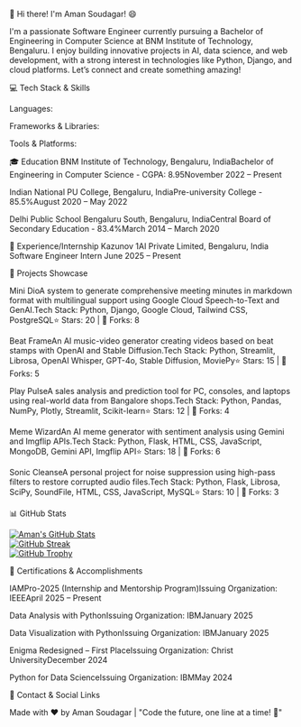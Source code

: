 👋 Hi there! I'm Aman Soudagar! 😄

I'm a passionate Software Engineer currently pursuing a Bachelor of Engineering in Computer Science at BNM Institute of Technology, Bengaluru. I enjoy building innovative projects in AI, data science, and web development, with a strong interest in technologies like Python, Django, and cloud platforms. Let’s connect and create something amazing!

  




💻 Tech Stack & Skills


Languages:

Frameworks & Libraries:

Tools & Platforms:






🎓 Education
BNM Institute of Technology, Bengaluru, IndiaBachelor of Engineering in Computer Science - CGPA: 8.95November 2022 – Present

Indian National PU College, Bengaluru, IndiaPre-university College - 85.5%August 2020 – May 2022

Delhi Public School Bengaluru South, Bengaluru, IndiaCentral Board of Secondary Education - 83.4%March 2014 – March 2020






💼 Experience/Internship
Kazunov 1AI Private Limited, Bengaluru, India
Software Engineer Intern
June 2025 – Present





🚀 Projects Showcase


Mini DioA system to generate comprehensive meeting minutes in markdown format with multilingual support using Google Cloud Speech-to-Text and GenAI.Tech Stack: Python, Django, Google Cloud, Tailwind CSS, PostgreSQL⭐ Stars: 20 | 🍴 Forks: 8

Beat FrameAn AI music-video generator creating videos based on beat stamps with OpenAI and Stable Diffusion.Tech Stack: Python, Streamlit, Librosa, OpenAI Whisper, GPT-4o, Stable Diffusion, MoviePy⭐ Stars: 15 | 🍴 Forks: 5

Play PulseA sales analysis and prediction tool for PC, consoles, and laptops using real-world data from Bangalore shops.Tech Stack: Python, Pandas, NumPy, Plotly, Streamlit, Scikit-learn⭐ Stars: 12 | 🍴 Forks: 4

Meme WizardAn AI meme generator with sentiment analysis using Gemini and Imgflip APIs.Tech Stack: Python, Flask, HTML, CSS, JavaScript, MongoDB, Gemini API, Imgflip API⭐ Stars: 18 | 🍴 Forks: 6

Sonic CleanseA personal project for noise suppression using high-pass filters to restore corrupted audio files.Tech Stack: Python, Flask, Librosa, SciPy, SoundFile, HTML, CSS, JavaScript, MySQL⭐ Stars: 10 | 🍴 Forks: 3






📊 GitHub Stats


  [![Aman's GitHub Stats](https://github-readme-stats.vercel.app/api?username=beast0686&show_icons=true&theme=radical)](https://github.com/beast0686)  
  [![GitHub Streak](https://streak-stats.demolab.com/?user=beast0686&theme=dark)](https://git.io/streak-stats)  
  [![GitHub Trophy](https://github-profile-trophy.vercel.app/?username=beast0686&theme=onedark)](https://github.com/ryo-ma/github-profile-trophy)






🏅 Certifications & Accomplishments


IAMPro-2025 (Internship and Mentorship Program)Issuing Organization: IEEEApril 2025 – Present

Data Analysis with PythonIssuing Organization: IBMJanuary 2025

Data Visualization with PythonIssuing Organization: IBMJanuary 2025

Enigma Redesigned – First PlaceIssuing Organization: Christ UniversityDecember 2024

Python for Data ScienceIssuing Organization: IBMMay 2024






📧 Contact & Social Links


  
    
  
  
    
  
  
    
  
  
    
  






  
  Made with ❤️ by Aman Soudagar | "Code the future, one line at a time! 🚀"
